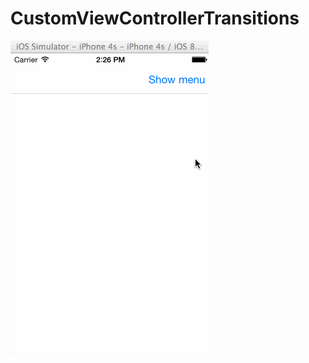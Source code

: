 CustomViewControllerTransitions
===============================

![Animated gif](https://raw.githubusercontent.com/Planet1107/CustomViewControllerTransitions/master/animation.gif)
